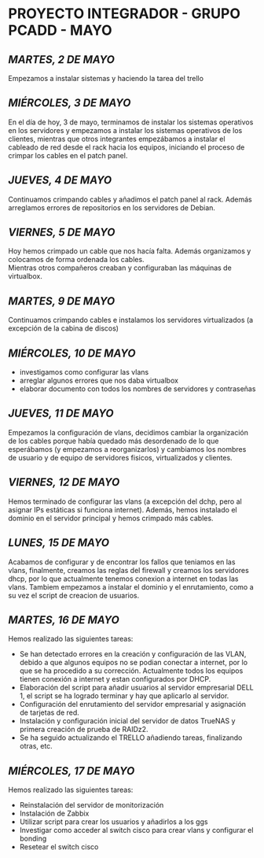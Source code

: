 # PROYECTO INTEGRADOR - GRUPO PCADD - MAYO
## *MARTES, 2 DE MAYO*   
Empezamos a instalar sistemas y haciendo la tarea del trello
## *MIÉRCOLES, 3 DE MAYO*   
En el día de hoy, 3 de mayo, terminamos de instalar los sistemas operativos en los servidores y empezamos a instalar los sistemas operativos de los clientes, mientras que otros integrantes empezábamos a instalar el cableado de red desde el rack hacia los equipos, iniciando el proceso de crimpar los cables en el patch panel.
## *JUEVES, 4 DE MAYO*
Continuamos crimpando cables y añadimos el patch panel al rack. Además arreglamos errores de repositorios en los servidores de Debian.
## *VIERNES, 5 DE MAYO*
Hoy hemos crimpado un cable que nos hacía falta.  Además organizamos y colocamos de forma ordenada los cables.  
Mientras otros compañeros creaban y configuraban las máquinas de virtualbox.
## *MARTES, 9 DE MAYO*
Continuamos crimpando cables e instalamos los servidores virtualizados (a excepción de la cabina de discos)
## *MIÉRCOLES, 10 DE MAYO*
- investigamos como configurar las vlans
- arreglar algunos errores que nos daba virtualbox
- elaborar documento con todos los nombres de servidores y contraseñas 
## *JUEVES, 11 DE MAYO*
Empezamos la configuración de vlans, decidimos cambiar la organización de los cables porque había quedado más desordenado de lo que esperábamos (y empezamos a reorganizarlos) y cambiamos los nombres de usuario y de equipo de servidores fisicos, virtualizados y clientes.
## *VIERNES, 12 DE MAYO*
Hemos terminado de configurar las vlans (a excepción del dchp, pero al asignar IPs estáticas si funciona internet). Además, hemos instalado el dominio en el servidor principal y hemos crimpado más cables.
## *LUNES, 15 DE MAYO*
Acabamos de configurar y de encontrar los fallos que teniamos en las vlans, finalmente, creamos las reglas del firewall y creamos los servidores dhcp, por lo 
que actualmente tenemos conexion a internet en todas las vlans. Tambiem empezamos a instalar el dominio y el enrutamiento, como a su vez el script de creacion 
de usuarios.
## *MARTES, 16 DE MAYO*
Hemos realizado las siguientes tareas: 
- Se han detectado errores en la creación y configuración de las VLAN, debido a que algunos equipos no se podian conectar a internet, por lo que se ha procedido a su corrección. Actualmente todos los equipos tienen conexión a internet y estan configurados por DHCP. 
- Elaboración del script para añadir usuarios al servidor empresarial DELL 1, el script se ha logrado terminar y hay que aplicarlo al servidor. 
- Configuración del enrutamiento del servidor empresarial y asignación de tarjetas de red.
- Instalación y configuración inicial del servidor de datos TrueNAS y primera creación de prueba de RAIDz2.
- Se ha seguido actualizando el TRELLO añadiendo tareas, finalizando otras, etc.
## *MIÉRCOLES, 17 DE MAYO*
Hemos realizado las siguientes tareas:
- Reinstalación del servidor de monitorización 
- Instalación de Zabbix
- Utilizar script para crear los usuarios y añadirlos a los ggs
- Investigar como acceder al switch cisco para crear vlans y configurar el bonding
- Resetear el switch cisco
